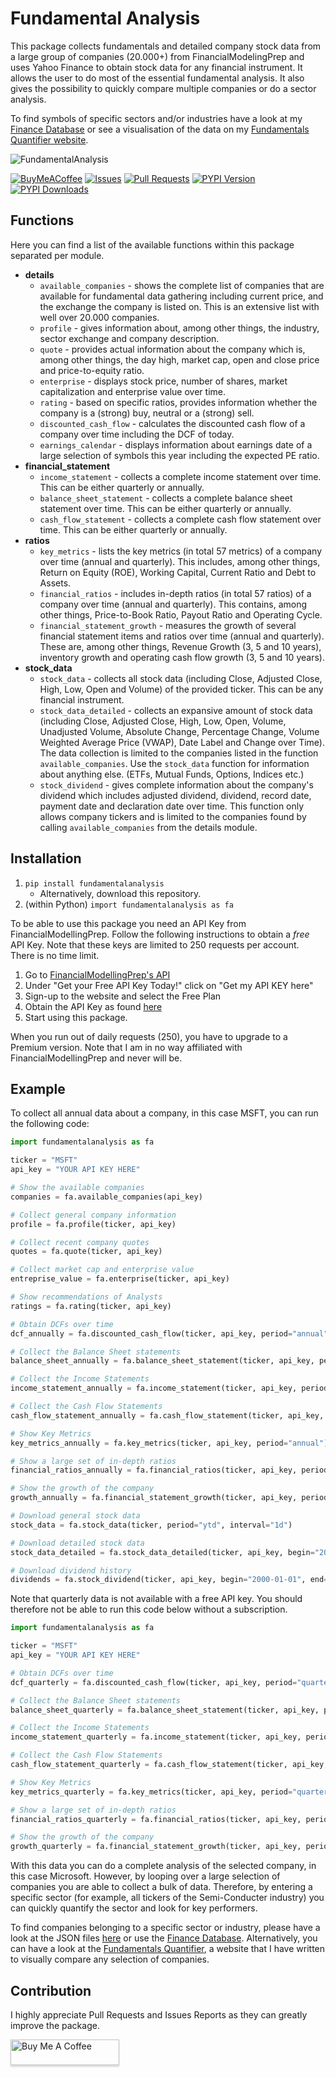 # Fundamental Analysis

This package collects fundamentals and detailed company stock data from a large group of companies (20.000+)
from FinancialModelingPrep and uses Yahoo Finance to obtain stock data for any financial instrument. It allows
the user to do most of the essential fundamental analysis. It also gives the possibility to quickly compare
multiple companies or do a sector analysis.

To find symbols of specific sectors and/or industries have a look at my [Finance Database](https://github.com/JerBouma/FinanceDatabase) or
see a visualisation of the data on my [Fundamentals Quantifier website](https://github.com/JerBouma/FundamentalsQuantifier).

![FundamentalAnalysis](https://raw.githubusercontent.com/JerBouma/FundamentalAnalysis/master/images/FundamentalAnalysis.png)

[![BuyMeACoffee](https://img.shields.io/badge/Buy%20Me%20A%20Coffee-Donate-brightgreen?logo=buymeacoffee)](https://www.buymeacoffee.com/jerbouma)
[![Issues](https://img.shields.io/github/issues/jerbouma/fundamentalanalysis)](https://github.com/JerBouma/FundamentalAnalysis/issues)
[![Pull Requests](https://img.shields.io/github/issues-pr/JerBouma/fundamentalanalysis?color=yellow)](https://github.com/JerBouma/FundamentalAnalysis/pulls)
[![PYPI Version](https://img.shields.io/pypi/v/fundamentalanalysis)](https://pypi.org/project/FundamentalAnalysis/)
[![PYPI Downloads](https://img.shields.io/pypi/dm/fundamentalanalysis)](https://pypi.org/project/FundamentalAnalysis/)

## Functions

Here you can find a list of the available functions within this package separated per module.
- **details**
    - `available_companies` - shows the complete list of companies that are available for fundamental data
    gathering including current price, and the exchange the company is listed on. This is an extensive list with
    well over 20.000 companies.
    - `profile` - gives information about, among other things, the industry, sector exchange
    and company description.
    - `quote` - provides actual information about the company which is, among other things, the day high,
    market cap, open and close price and price-to-equity ratio.
    - `enterprise` - displays stock price, number of shares, market capitalization and
    enterprise value over time.
    - `rating` - based on specific ratios, provides information whether the company is a (strong) buy,
    neutral or a (strong) sell.
    - `discounted_cash_flow` - calculates the discounted cash flow of a company over time including the
    DCF of today.
    - `earnings_calendar` - displays information about earnings date of a large selection of symbols this year
    including the expected PE ratio.
- **financial_statement**
    - `income_statement` - collects a complete income statement over time. This can be either quarterly
    or annually.
    - `balance_sheet_statement` - collects a complete balance sheet statement over time. This can be either quarterly
    or annually.
    - `cash_flow_statement` - collects a complete cash flow statement over time. This can be either quarterly
    or annually.
- **ratios**
    - `key_metrics` - lists the key metrics (in total 57 metrics) of a company over time (annual
    and quarterly). This includes, among other things, Return on Equity (ROE), Working Capital,
    Current Ratio and Debt to Assets.
    - `financial_ratios` - includes in-depth ratios (in total 57 ratios) of a company over time (annual
    and quarterly). This contains, among other things, Price-to-Book Ratio, Payout Ratio and Operating Cycle.
    - `financial_statement_growth` - measures the growth of several financial statement items and ratios over
    time (annual and quarterly). These are, among other things, Revenue Growth (3, 5 and 10 years),
    inventory growth and operating cash flow growth (3, 5 and 10 years).
- **stock_data**
    - `stock_data` - collects all stock data (including Close, Adjusted Close, High, Low, Open and Volume) of
    the provided ticker. This can be any financial instrument.
    - `stock_data_detailed` - collects an expansive amount of stock data (including Close, Adjusted Close,
     High, Low, Open, Volume, Unadjusted Volume, Absolute Change, Percentage Change, Volume Weighted
     Average Price (VWAP), Date Label and Change over Time). The data collection is limited to
     the companies listed in the function `available_companies`. Use the `stock_data` function for information about
     anything else. (ETFs, Mutual Funds, Options, Indices etc.)
    - `stock_dividend` - gives complete information about the company's dividend which includes adjusted dividend, dividend, record date, payment date and declaration date over time. This function only allows company tickers and is limited to the companies found by calling `available_companies` from the details module.

## Installation

1. `pip install fundamentalanalysis`
    * Alternatively, download this repository.
2. (within Python) `import fundamentalanalysis as fa`

To be able to use this package you need an API Key from FinancialModellingPrep. Follow the following instructions to
obtain a _free_ API Key. Note that these keys are limited to 250 requests per account. There is no time limit.
1. Go to [FinancialModellingPrep's API](https://financialmodelingprep.com/developer/docs/)
2. Under "Get your Free API Key Today!" click on "Get my API KEY here"
3. Sign-up to the website and select the Free Plan
4. Obtain the API Key as found [here](https://financialmodelingprep.com/developer/docs/)
5. Start using this package.

When you run out of daily requests (250), you have to upgrade to a Premium version. Note that I am in no way
affiliated with FinancialModellingPrep and never will be.

## Example
To collect all annual data about a company, in this case MSFT, you can run the following code:

```python
import fundamentalanalysis as fa

ticker = "MSFT"
api_key = "YOUR API KEY HERE"

# Show the available companies
companies = fa.available_companies(api_key)

# Collect general company information
profile = fa.profile(ticker, api_key)

# Collect recent company quotes
quotes = fa.quote(ticker, api_key)

# Collect market cap and enterprise value
entreprise_value = fa.enterprise(ticker, api_key)

# Show recommendations of Analysts
ratings = fa.rating(ticker, api_key)

# Obtain DCFs over time
dcf_annually = fa.discounted_cash_flow(ticker, api_key, period="annual")

# Collect the Balance Sheet statements
balance_sheet_annually = fa.balance_sheet_statement(ticker, api_key, period="annual")

# Collect the Income Statements
income_statement_annually = fa.income_statement(ticker, api_key, period="annual")

# Collect the Cash Flow Statements
cash_flow_statement_annually = fa.cash_flow_statement(ticker, api_key, period="annual")

# Show Key Metrics
key_metrics_annually = fa.key_metrics(ticker, api_key, period="annual")

# Show a large set of in-depth ratios
financial_ratios_annually = fa.financial_ratios(ticker, api_key, period="annual")

# Show the growth of the company
growth_annually = fa.financial_statement_growth(ticker, api_key, period="annual")

# Download general stock data
stock_data = fa.stock_data(ticker, period="ytd", interval="1d")

# Download detailed stock data
stock_data_detailed = fa.stock_data_detailed(ticker, api_key, begin="2000-01-01", end="2020-01-01")

# Download dividend history
dividends = fa.stock_dividend(ticker, api_key, begin="2000-01-01", end="2020-01-01")

```
Note that quarterly data is not available with a free API key. You should therefore not be able to run this code below without a subscription.

```python
import fundamentalanalysis as fa

ticker = "MSFT"
api_key = "YOUR API KEY HERE"

# Obtain DCFs over time
dcf_quarterly = fa.discounted_cash_flow(ticker, api_key, period="quarter")

# Collect the Balance Sheet statements
balance_sheet_quarterly = fa.balance_sheet_statement(ticker, api_key, period="quarter")

# Collect the Income Statements
income_statement_quarterly = fa.income_statement(ticker, api_key, period="quarter")

# Collect the Cash Flow Statements
cash_flow_statement_quarterly = fa.cash_flow_statement(ticker, api_key, period="quarter")

# Show Key Metrics
key_metrics_quarterly = fa.key_metrics(ticker, api_key, period="quarter")

# Show a large set of in-depth ratios
financial_ratios_quarterly = fa.financial_ratios(ticker, api_key, period="quarter")

# Show the growth of the company
growth_quarterly = fa.financial_statement_growth(ticker, api_key, period="quarter")

```

With this data you can do a complete analysis of the selected company, in this case Microsoft. However, by looping
over a large selection of companies you are able to collect a bulk of data. Therefore, by  entering a specific sector
(for example, all tickers of the Semi-Conducter industry) you can quickly quantify the sector and look for
key performers.

To find companies belonging to a specific sector or industry, please have a look at the JSON files
[here](https://github.com/JerBouma/FundamentalsQuantifier/tree/master/data) or use the [Finance Database](https://github.com/JerBouma/FinanceDatabase). Alternatively, you can have a look at the [Fundamentals Quantifier](https://fundamentals-quantifier.herokuapp.com/), a website that I have written to visually compare any selection of companies.

## Contribution

I highly appreciate Pull Requests and Issues Reports as they can greatly improve the package.

<a href="https://www.buymeacoffee.com/jerbouma" target="_blank"><img src="https://www.buymeacoffee.com/assets/img/custom_images/orange_img.png" alt="Buy Me A Coffee" style="height: 41px !important;width: 174px !important;box-shadow: 0px 3px 2px 0px rgba(190, 190, 190, 0.5) !important;-webkit-box-shadow: 0px 3px 2px 0px rgba(190, 190, 190, 0.5) !important;" ></a>
